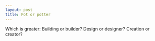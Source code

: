 ```yaml
---
layout: post
title: Pot or potter
---
```


Which is greater: Building or builder? Design or designer? Creation or creator?
